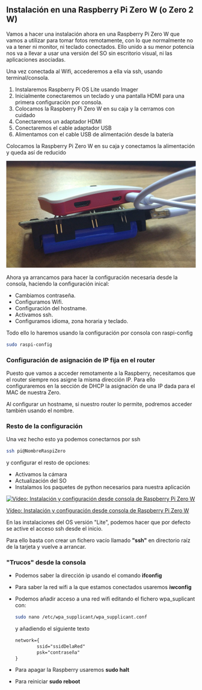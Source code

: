 ## Instalación en una Raspberry Pi Zero W (o Zero 2 W)

Vamos a hacer una instalación ahora en una Raspberry Pi Zero W que vamos a utilizar para tomar fotos remotamente, con lo que normalmente no va a tener ni monitor, ni teclado conectados. Ello unido a su menor potencia nos va a llevar a usar una versión del SO sin escritorio visual, ni las aplicaciones asociadas.

Una vez conectada al Wifi, accederemos a ella vía ssh, usando terminal/consola.


1. Instalaremos Raspberry Pi OS Lite usando Imager
1. Inicialmente conectaremos un teclado y una pantalla HDMI para una primera configuración por consola.
1. Colocamos la Raspberry Pi Zero W en su caja y la cerramos con cuidado
1. Conectaremos un adaptador HDMI
1. Conectaremos el cable adaptador USB
1. Alimentamos con el cable USB de alimentación desde la batería  

Colocamos la Raspberry Pi Zero W en su caja y conectamos la alimentación y queda así de reducido

![Raspi Zero con alimentación](./images/RaspiZeroAlimantacion.jpg)

Ahora ya arrancamos para hacer la configuración necesaria desde la consola, haciendo la configuración inical:

* Cambiamos contraseña.
* Configuramos Wifi.
* Configuración del hostname.
* Activamos ssh.
* Configuramos idioma, zona horaria y teclado.

Todo ello lo haremos usando la configuración por consola con raspi-config

```sh
sudo raspi-config
```
### Configuración de asignación de IP fija en el router

Puesto que vamos a acceder remotamente a la Raspberry, necesitamos que el router siempre nos asigne la misma dirección IP. Para ello configuraremos en la sección de DHCP la asignación de una IP dada para el MAC de nuestra Zero.

Al configurar un  hostname, si nuestro router lo permite, podremos acceder también usando el nombre.

### Resto de la configuración 

Una vez hecho esto ya podemos conectarnos por ssh
```sh
ssh pi@NombreRaspiZero
```
 y configurar el resto de opciones:

* Activamos la cámara
* Actualización del SO
* Instalamos los paquetes de python necesarios para nuestra aplicación


[![Vídeo: Instalación y configuración desde consola de Raspberry Pi Zero W](https://img.youtube.com/vi/YIW2HbepDKg/0.jpg)](https://drive.google.com/file/d/1mzqEEelZxZ3ofI_K0_njGzZrkpYRJn5U/view?usp=sharing)

[Vídeo: Instalación y configuración desde consola de Raspberry Pi Zero W](https://drive.google.com/file/d/1mzqEEelZxZ3ofI_K0_njGzZrkpYRJn5U/view?usp=sharing)

En las instalaciones del OS versión "Lite", podemos hacer que por defecto se active el acceso ssh desde el inicio.

Para ello basta con crear un fichero vacío llamado **"ssh"** en directorio raíz de la tarjeta y vuelve a arrancar.

### "Trucos" desde la consola

* Podemos saber la dirección ip usando el comando **ifconfig**
* Para saber la red wifi a la que estamos conectados usaremos **iwconfig**
* Podemos añadir acceso a una red wifi editando el fichero wpa_suplicant con:

    ```sh
    sudo nano /etc/wpa_supplicant/wpa_supplicant.conf
    ```
    y añadiendo el siguiente texto

    ```
    network={
            ssid="ssidDelaRed"
            psk="contraseña"
    }
    ```
* Para apagar la Raspberry usaremos **sudo halt**
* Para reiniciar **sudo reboot**


